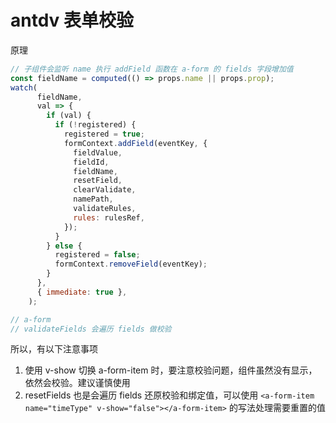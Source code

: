 # antdv 表单校验
原理
``` js
// 子组件会监听 name 执行 addField 函数在 a-form 的 fields 字段增加值
const fieldName = computed(() => props.name || props.prop);
watch(
      fieldName,
      val => {
        if (val) {
          if (!registered) {
            registered = true;
            formContext.addField(eventKey, {
              fieldValue,
              fieldId,
              fieldName,
              resetField,
              clearValidate,
              namePath,
              validateRules,
              rules: rulesRef,
            });
          }
        } else {
          registered = false;
          formContext.removeField(eventKey);
        }
      },
      { immediate: true },
    );

// a-form
// validateFields 会遍历 fields 做校验
```

所以，有以下注意事项
1. 使用 v-show 切换 a-form-item 时，要注意校验问题，组件虽然没有显示，依然会校验。建议谨慎使用
2. resetFields 也是会遍历 fields 还原校验和绑定值，可以使用 `<a-form-item name="timeType" v-show="false"></a-form-item>` 的写法处理需要重置的值
